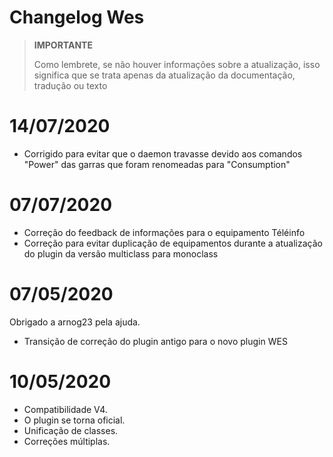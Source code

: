 # Changelog Wes

>**IMPORTANTE**
>
>Como lembrete, se não houver informações sobre a atualização, isso significa que se trata apenas da atualização da documentação, tradução ou texto

# 14/07/2020

- Corrigido para evitar que o daemon travasse devido aos comandos "Power" das garras que foram renomeadas para "Consumption"

# 07/07/2020

- Correção do feedback de informações para o equipamento Téléinfo
- Correção para evitar duplicação de equipamentos durante a atualização do plugin da versão multiclass para monoclass

# 07/05/2020

Obrigado a arnog23 pela ajuda.
- Transição de correção do plugin antigo para o novo plugin WES

# 10/05/2020

- Compatibilidade V4.
- O plugin se torna oficial.
- Unificação de classes.
- Correções múltiplas.
